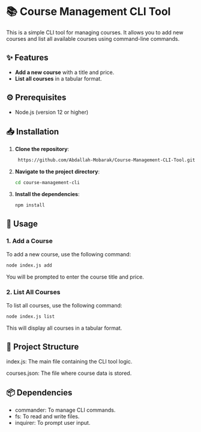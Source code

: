 # 📚 Course Management CLI Tool

This is a simple CLI tool for managing courses. It allows you to add new courses and list all available courses using command-line commands.

## ✨ Features

- **Add a new course** with a title and price.
- **List all courses** in a tabular format.

## ⚙️ Prerequisites

- Node.js (version 12 or higher)

## 📥 Installation

1. **Clone the repository**:

    ```sh
     https://github.com/Abdallah-Mobarak/Course-Management-CLI-Tool.git
    ```

2. **Navigate to the project directory**:

    ```sh
    cd course-management-cli
    ```

3. **Install the dependencies**:

    ```sh
    npm install
    ```

## 🚀 Usage

### 1. Add a Course

To add a new course, use the following command:

```sh
node index.js add

```
You will be prompted to enter the course title and price.

### 2. List All Courses

To list all courses, use the following command:

```sh
node index.js list
```
This will display all courses in a tabular format.


## 📁 Project Structure
index.js: The main file containing the CLI tool logic.

courses.json: The file where course data is stored.
## 📦 Dependencies
- commander: To manage CLI commands.
- fs: To read and write files.
- inquirer: To prompt user input.


